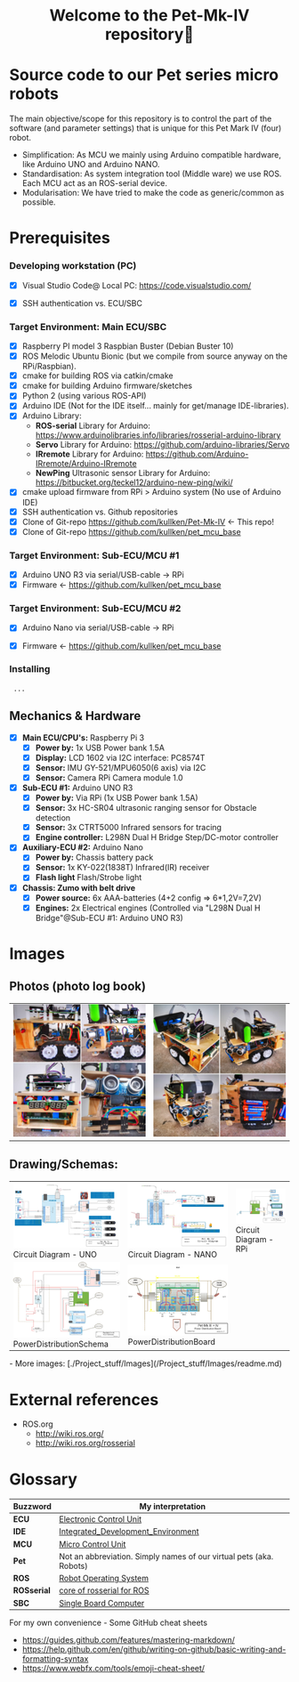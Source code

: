 <h1 align="center">Welcome to the Pet-Mk-IV repository👋</h1>

# Source code to our Pet series micro robots #
The main objective/scope for this repository is to control the part of the software (and parameter settings) that is unique for this Pet Mark IV (four) robot.
- Simplification: As MCU we mainly using Arduino compatible hardware, like Arduino UNO and Arduino NANO. 
- Standardisation: As system integration tool (Middle ware) we use ROS. Each MCU act as an ROS-serial device. 
- Modularisation: We have tried to make the code as generic/common as possible. 

# Prerequisites
### Developing workstation (PC)
 - [X] Visual Studio Code@ Local PC: https://code.visualstudio.com/
 - [X] SSH authentication vs. ECU/SBC
   

### Target Environment: Main ECU/SBC 
 - [x] Raspberry PI model 3
       Raspbian Buster (Debian Buster 10)
 - [X] ROS Melodic Ubuntu Bionic (but we compile from source anyway on the RPi/Raspbian).
 - [X] cmake for building ROS via catkin/cmake
 - [X] cmake for building Arduino firmware/sketches
 - [X] Python 2 (using various ROS-API)
 - [X] Arduino IDE (Not for the IDE itself... mainly for get/manage IDE-libraries).
 - [X] Arduino Library:
    - **ROS-serial** Library for Arduino: https://www.arduinolibraries.info/libraries/rosserial-arduino-library
    - **Servo** Library for Arduino:	https://github.com/arduino-libraries/Servo
    - **IRremote** Library for Arduino:	https://github.com/Arduino-IRremote/Arduino-IRremote
    - **NewPing** Ultrasonic sensor Library for Arduino:	https://bitbucket.org/teckel12/arduino-new-ping/wiki/
 - [X] cmake upload firmware from RPi > Arduino system  (No use of Arduino IDE)
 - [X] SSH authentication vs. Github repositories
 - [X] Clone of Git-repo https://github.com/kullken/Pet-Mk-IV  <- This repo!
 - [X] Clone of Git-repo https://github.com/kullken/pet_mcu_base
 
### Target Environment: Sub-ECU/MCU #1
 - [X] Arduino UNO R3 via serial/USB-cable -> RPi
 - [X] Firmware <- https://github.com/kullken/pet_mcu_base

### Target Environment: Sub-ECU/MCU #2
 - [X] Arduino Nano via serial/USB-cable -> RPi
 - [X] Firmware <- https://github.com/kullken/pet_mcu_base

 
### Installing
     ...

## Mechanics & Hardware
- [X] **Main ECU/CPU's:** Raspberry Pi 3
  - [X] **Power by:** 1x USB Power bank 1.5A
  - [x] **Display:** LCD 1602 via I2C interface: PC8574T
  - [x] **Sensor:** IMU GY-521/MPU6050(6 axis) via I2C
  - [x] **Sensor:** Camera RPi Camera module 1.0
- [X] **Sub-ECU #1:** Arduino UNO R3
  - [X] **Power by:** Via RPi (1x USB Power bank 1.5A)
  - [x] **Sensor:** 3x HC-SR04 ultrasonic ranging sensor for Obstacle detection
  - [x] **Sensor:** 3x CTRT5000 Infrared sensors for tracing
  - [x] **Engine controller:** L298N Dual H Bridge Step/DC-motor controller
- [X] **Auxiliary-ECU #2:** Arduino Nano
  - [x] **Power by:** Chassis battery pack
  - [x] **Sensor:** 1x KY-022(1838T) Infrared(IR) receiver 
  - [x] **Flash light** Flash/Strobe light
- [X] **Chassis: Zumo with belt drive**
  - [x] **Power source:** 6x AAA-batteries (4+2 config => 6*1,2V=7,2V)
  - [X] **Engines:** 2x Electrical engines (Controlled via "L298N Dual H Bridge"@Sub-ECU #1: Arduino UNO R3)

# Images
## Photos (photo log book)
<table style="width:100%">
  <tr>
    <td><img src="/Project_stuff/Images/2019-09-09_122618.jpg" width="350px"></td>
    <td><img src="/Project_stuff/Images/2019-09-09_122725.jpg" width="350px"></td>
 </tr>
</table>

## Drawing/Schemas:
<table style="width:100%">
  <tr>
    <td><img src="/Project_stuff/Images/Pet-Mk.IV Circuit Diagram - UNO.jpeg" width="350px"><br>Circuit Diagram - UNO</td>
    <td><img src="/Project_stuff/Images/Pet-Mk.IV Circuit Diagram - NANO.jpeg" width="350px"><br>Circuit Diagram - NANO</td>
    <td><img src="/Project_stuff/Images/Pet-Mk.IV Circuit Diagram - RPi.jpeg" width="350px"><br>Circuit Diagram - RPi</td>
  </tr>
  <tr>
    <td><img src="/Project_stuff/Images/Pet-Mk.III_CircuitDiagram[PowerDistributionSchema].jpg" width="350px"><br>PowerDistributionSchema</td>
    <td><img src="/Project_stuff/Images/Pet-Mk.III_CircuitDiagram[PowerDistributionBoard].jpg" width="350px"><br>PowerDistributionBoard</td>
    <td></td>
  </tr>
</table>
- More images: [./Project_stuff/Images](/Project_stuff/Images/readme.md)

# External references
- ROS.org
  - http://wiki.ros.org/
  - http://wiki.ros.org/rosserial

# Glossary
**Buzzword** | **My interpretation**
---------|-----------------
**ECU**	| [Electronic Control Unit](https://en.wikipedia.org/wiki/Electronic_control_unit)
**IDE** | [Integrated_Development_Environment](https://en.wikipedia.org/wiki/Integrated_development_environment)
**MCU** | [Micro Control Unit](https://en.wikipedia.org/wiki/Microcontroller)
**Pet** | Not an abbreviation. Simply names of our virtual pets (aka. Robots)
**ROS** | [Robot Operating System](https://en.wikipedia.org/wiki/Robot_Operating_System)
**ROSserial** | [core of rosserial for ROS](https://github.com/ros-drivers/rosserial)
**SBC** | [Single Board Computer](https://en.wikipedia.org/wiki/Single-board_computer)

For my own convenience - Some GitHub cheat sheets
  - https://guides.github.com/features/mastering-markdown/
  - https://help.github.com/en/github/writing-on-github/basic-writing-and-formatting-syntax
  - https://www.webfx.com/tools/emoji-cheat-sheet/
